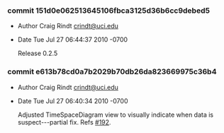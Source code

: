 ### commit 151d0e062513645106fbca3125d36b6cc9debed5
* Author Craig Rindt <crindt@uci.edu>
* Date   Tue Jul 27 06:44:37 2010 -0700

    Release 0.2.5

### commit e613b78cd0a7b2029b70db26da823669975c36b4
* Author Craig Rindt <crindt@uci.edu>
* Date   Tue Jul 27 06:40:34 2010 -0700

    Adjusted TimeSpaceDiagram view to visually indicate when data is suspect---partial fix.  Refs [#192](http://tracker.ctmlabs.net/issues/192).
